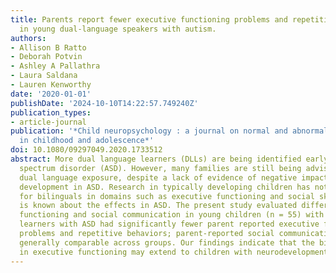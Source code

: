 ```yaml
---
title: Parents report fewer executive functioning problems and repetitive behaviors
  in young dual-language speakers with autism.
authors:
- Allison B Ratto
- Deborah Potvin
- Ashley A Pallathra
- Laura Saldana
- Lauren Kenworthy
date: '2020-01-01'
publishDate: '2024-10-10T14:22:57.749240Z'
publication_types:
- article-journal
publication: '*Child neuropsychology : a journal on normal and abnormal development
  in childhood and adolescence*'
doi: 10.1080/09297049.2020.1733512
abstract: More dual language learners (DLLs) are being identified early with autism
  spectrum disorder (ASD). However, many families are still being advised against
  dual language exposure, despite a lack of evidence of negative impacts on language
  development in ASD. Research in typically developing children has noted advantages
  for bilinguals in domains such as executive functioning and social skills, but less
  is known about the effects in ASD. The present study evaluated differences in executive
  functioning and social communication in young children (n = 55) with ASD. Dual-language
  learners with ASD had significantly fewer parent reported executive functioning
  problems and repetitive behaviors; parent-reported social communication skills were
  generally comparable across groups. Our findings indicate that the bilingual advantage
  in executive functioning may extend to children with neurodevelopmental conditions.
---
```

